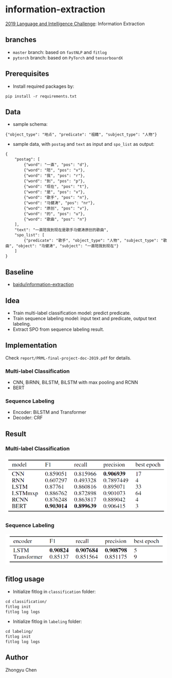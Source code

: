 # information-extraction

[2019 Language and Intelligence Challenge](http://lic2019.ccf.org.cn/): Information Extraction 

## branches

* `master` branch: based on `fastNLP` and `fitlog`
* `pytorch` branch: based on `PyTorch` and `tensorboardX`

## Prerequisites

* Install required packages by:
```angular2
pip install -r requirements.txt
```

## Data

* sample schema:

```
{"object_type": "地点", "predicate": "祖籍", "subject_type": "人物"}
```

* sample data, with `postag` and `text` as input and `spo_list` as output:

```
{
    "postag": [
        {"word": "一直", "pos": "d"}, 
        {"word": "陪", "pos": "v"}, 
        {"word": "我", "pos": "r"}, 
        {"word": "到", "pos": "p"}, 
        {"word": "现在", "pos": "t"}, 
        {"word": "是", "pos": "v"}, 
        {"word": "歌手", "pos": "n"}, 
        {"word": "马健涛", "pos": "nr"}, 
        {"word": "原创", "pos": "v"}, 
        {"word": "的", "pos": "u"}, 
        {"word": "歌曲", "pos": "n"}
    ], 
    "text": "一直陪我到现在是歌手马健涛原创的歌曲", 
    "spo_list": [
        {"predicate": "歌手", "object_type": "人物", "subject_type": "歌曲", "object": "马健涛", "subject": "一直陪我到现在"}
    ]
}
```

## Baseline

* [baidu/information-extraction](https://github.com/baidu/information-extraction)

## Idea

* Train multi-label classification model: predict predicate.
* Train sequence labeling model: input text and predicate, output text labeling.
* Extract SPO from sequence labeling result.

## Implementation

Check `report/PRML-final-project-doc-2019.pdf` for details.

### Multi-label Classification

* CNN, BiRNN, BiLSTM, BiLSTM with max pooling and RCNN
* BERT

### Sequence Labeling

* Encoder: BiLSTM and Transformer
* Decoder: CRF

## Result

### Multi-label Classification

![classification](pic/classification_result.png)

### Sequence Labeling

![labeling](pic/labeling_result.png)

## fitlog usage

* Initialize fitlog in `classification` folder:
```
cd classification/
fitlog init
fitlog log logs
```
* Initialize fitlog in `labeling` folder:
```
cd labeling/
fitlog init
fitlog log logs
```

## Author

Zhongyu Chen
